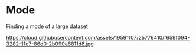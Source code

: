 # Mode
Finding a mode of a large dataset

https://cloud.githubusercontent.com/assets/19591107/25776410/f659f094-3282-11e7-86d0-2b090a6811d8.jpg
